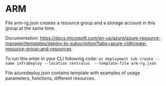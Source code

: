 # ARM
File arm-rg.json creates a resource group and a storage account in this group at the same time.

Documentation: https://docs.microsoft.com/en-us/azure/azure-resource-manager/templates/deploy-to-subscription?tabs=azure-cli#create-resource-group-and-resources

To run this enter in your CLI following code:
```az deployment sub create --name infraDeploy --location centralus  --template-file arm-rg.json```

File azuredeploy.json contains template with examples of usage parameters, functions, different resources.
